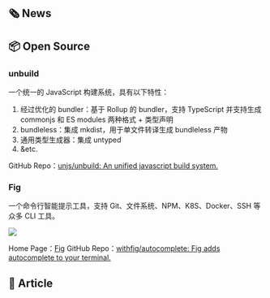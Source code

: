 ## 🗞 News

## 📦 Open Source
### **unbuild**
一个统一的 JavaScript 构建系统，具有以下特性：

1. 经过优化的 bundler：基于 Rollup 的 bundler，支持 TypeScript 并支持生成 commonjs 和 ES modules 两种格式 + 类型声明
2. bundleless：集成 mkdist，用于单文件转译生成 bundleless 产物
3. 通用类型生成器：集成 untyped
4. &etc.

GitHub Repo：[unjs/unbuild: An unified javascript build system.](https://github.com/unjs/unbuild)

### **Fig**
一个命令行智能提示工具，支持 Git、文件系统、NPM、K8S、Docker、SSH 等众多 CLI 工具。

![](https://cdn.jack-wjq.cn/PicGo/202112192027618.gif)

Home Page：[Fig](https://fig.io/)
GitHub Repo：[withfig/autocomplete: Fig adds autocomplete to your terminal.](https://github.com/withfig/autocomplete)


## 📑 Article
